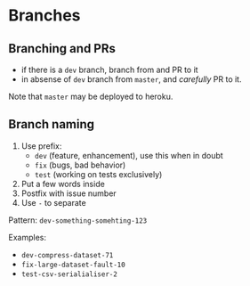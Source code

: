# Branches

## Branching and PRs

- if there is a ```dev``` branch,  branch from and PR to it 
- in absense of ```dev``` branch from ```master```, and *carefully* PR to it.

Note that ```master``` may be deployed to heroku.

## Branch naming

1. Use prefix:
   - `dev` (feature, enhancement), use this when in doubt
   - `fix` (bugs, bad behavior)
   - `test` (working on tests exclusively)   
2. Put a few words inside 
3. Postfix with issue number 
4. Use `-` to separate 

Pattern: ```dev-something-somehting-123```

Examples:

- ```dev-compress-dataset-71```
- ```fix-large-dataset-fault-10```
- ```test-csv-serialialiser-2```
